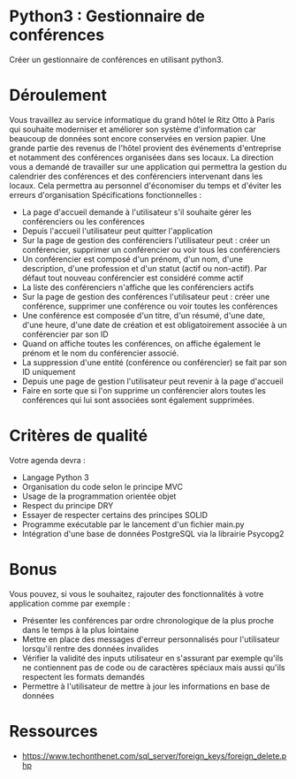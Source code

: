 # Python3 : Gestionnaire de conférences
Créer un gestionnaire de conférences en utilisant python3.
# Déroulement
Vous travaillez au service informatique du grand hôtel le Ritz Otto à Paris qui souhaite moderniser
et améliorer son système d'information car beaucoup de données sont encore conservées en version
papier. Une grande partie des revenus de l'hôtel provient des événements d'entreprise et notamment
des conférences organisées dans ses locaux.
La direction vous a demandé de travailler sur une application qui permettra la gestion du calendrier
des conférences et des conférenciers intervenant dans les locaux. Cela permettra au personnel
d'économiser du temps et d'éviter les erreurs d'organisation
Spécifications fonctionnelles :
- La page d'accueil demande à l'utilisateur s'il souhaite gérer les conférenciers ou les conférences
- Depuis l'accueil l'utilisateur peut quitter l'application
- Sur la page de gestion des conférenciers l'utilisateur peut : créer un conférencier, supprimer un
  conférencier ou voir tous les conférenciers
- Un conférencier est composé d'un prénom, d'un nom, d'une description, d'une profession et d'un
  statut (actif ou non-actif). Par défaut tout nouveau conférencier est considéré comme actif
- La liste des conférenciers n'affiche que les conférenciers actifs
- Sur la page de gestion des conférences l'utilisateur peut : créer une conférence, supprimer une
  conférence ou voir toutes les conférences
- Une conférence est composée d'un titre, d'un résumé, d'une date, d'une heure, d'une date de
  création et est obligatoirement associée à un conférencier par son ID
- Quand on affiche toutes les conférences, on affiche également le prénom et le nom du conférencier
  associé.
- La suppression d'une entité (conférence ou conférencier) se fait par son ID uniquement
- Depuis une page de gestion l'utilisateur peut revenir à la page d'accueil
- Faire en sorte que si l'on supprime un conférencier alors toutes les conférences qui lui sont
  associées sont également supprimées.
# Critères de qualité
Votre agenda devra :
- Langage Python 3
- Organisation du code selon le principe MVC
- Usage de la programmation orientée objet
- Respect du principe DRY
- Essayer de respecter certains des principes SOLID
- Programme exécutable par le lancement d'un fichier main.py
- Intégration d'une base de données PostgreSQL via la librairie Psycopg2
# Bonus
Vous pouvez, si vous le souhaitez, rajouter des fonctionnalités à votre application comme par
exemple :
- Présenter les conférences par ordre chronologique de la plus proche dans le temps à la plus
  lointaine
- Mettre en place des messages d'erreur personnalisés pour l'utilisateur lorsqu'il rentre des données
  invalides
- Vérifier la validité des inputs utilisateur en s'assurant par exemple qu'ils ne contiennent pas de
  code ou de caractères spéciaux mais aussi qu'ils respectent les formats demandés
- Permettre à l'utilisateur de mettre à jour les informations en base de données
# Ressources
- https://www.techonthenet.com/sql_server/foreign_keys/foreign_delete.php
